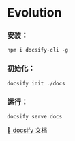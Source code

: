 # Evolution


###  安装：

```
npm i docsify-cli -g
```

### 初始化：

```
docsify init ./docs
```

### 运行：

```
docsify serve docs
```


  [ 📌 docsify 文档](https://docsify.js.org/#/)